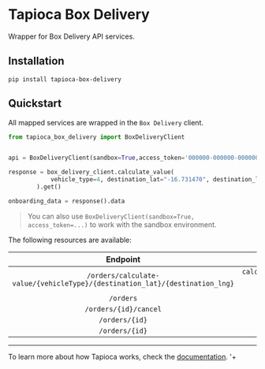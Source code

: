 # Tapioca Box Delivery

Wrapper for Box Delivery API services.
## Installation
```
pip install tapioca-box-delivery
```

## Quickstart

All mapped services are wrapped in the `Box Delivery` client.

``` python
from tapioca_box_delivery import BoxDeliveryClient


api = BoxDeliveryClient(sandbox=True,access_token='000000-000000-000000-000000')

response = box_delivery_client.calculate_value(
            vehicle_type=4, destination_lat="-16.731470", destination_lng="-49.283660"
        ).get()

onboarding_data = response().data

```
> You can also use `BoxDeliveryClient(sandbox=True, access_token=...)` to work with the sandbox environment.

The following resources are available:

|             Endpoint             |           Resource            |
| :------------------------------: | :---------------------------: |
|   `/orders/calculate-value/{vehicleType}/{destination_lat}/{destination_lng}`   | `calculate_value(vehicle_type=None, destination_lat=None, destination_lng=None)` |
|    `/orders`    |  `create_order()`  |
|    `/orders/{id}/cancel`    |  `cancel_order(id=None)`  |
|    `/orders/{id}`    |  `detail_order(id=None)`  |
|    `/orders/{id}`    |  `end_order(id=None)`  |

---

To learn more about how Tapioca works, check the [documentation](http://tapioca-wrapper.readthedocs.org/en/stable/quickstart.html).
'+
